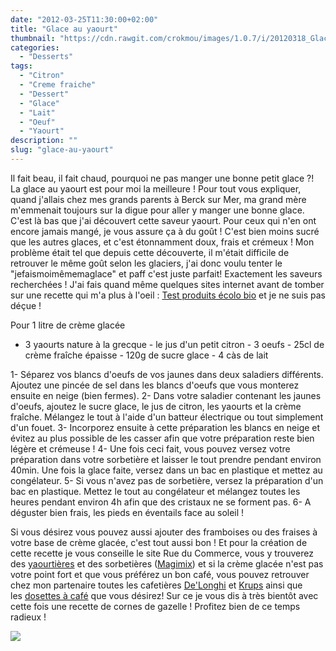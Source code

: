 ```yaml
---
date: "2012-03-25T11:30:00+02:00"
title: "Glace au yaourt"
thumbnail: "https://cdn.rawgit.com/crokmou/images/1.0.7/i/20120318_Glace_Yaourt_0013.jpg"
categories:
  - "Desserts"
tags:
  - "Citron"
  - "Creme fraiche"
  - "Dessert"
  - "Glace"
  - "Lait"
  - "Oeuf"
  - "Yaourt"
description: ""
slug: "glace-au-yaourt"
---
```


Il fait beau, il fait chaud, pourquoi ne pas manger une bonne petit glace ?! La glace au yaourt est pour moi la meilleure ! Pour tout vous expliquer, quand j'allais chez mes grands parents à Berck sur Mer, ma grand mère m'emmenait toujours sur la digue pour aller y manger une bonne glace. C'est là bas que j'ai découvert cette saveur yaourt. Pour ceux qui n'en ont encore jamais mangé, je vous assure ça à du goût ! C'est bien moins sucré que les autres glaces, et c'est étonnamment doux, frais et crémeux ! Mon problème était tel que depuis cette découverte, il m'était difficile de retrouver le même goût selon les glaciers, j'ai donc voulu tenter le "jefaismoimêmemaglace" et paff c'est juste parfait! Exactement les saveurs recherchées ! J'ai fais quand même quelques sites internet avant de tomber sur une recette qui m'a plus à l'oeil : [Test produits écolo bio](http://testproduitsecolobio.free.fr/recette_glace_maison_yaourt_sorbetiere_machine_naturelle.html) et je ne suis pas déçue !

Pour 1 litre de crème glacée

- 3 yaourts nature à la grecque - le jus d'un petit citron - 3 oeufs - 25cl de crème fraîche épaisse - 120g de sucre glace - 4 càs de lait

1- Séparez vos blancs d'oeufs de vos jaunes dans deux saladiers différents. Ajoutez une pincée de sel dans les blancs d'oeufs que vous monterez ensuite en neige (bien fermes). 2- Dans votre saladier contenant les jaunes d'oeufs, ajoutez le sucre glace, le jus de citron, les yaourts et la crème fraîche. Mélangez le tout à l'aide d'un batteur électrique ou tout simplement d'un fouet. 3- Incorporez ensuite à cette préparation les blancs en neige et évitez au plus possible de les casser afin que votre préparation reste bien légère et crémeuse ! 4- Une fois ceci fait, vous pouvez versez votre préparation dans votre sorbetière et laisser le tout prendre pendant environ 40min. Une fois la glace faite, versez dans un bac en plastique et mettez au congélateur. 5- Si vous n'avez pas de sorbetière, versez la préparation d'un bac en plastique. Mettez le tout au congélateur et mélangez toutes les heures pendant environ 4h afin que des cristaux ne se forment pas. 6- A déguster bien frais, les pieds en éventails face au soleil !

Si vous désirez vous pouvez aussi ajouter des framboises ou des fraises à votre base de crème glacée, c'est tout aussi bon ! Et pour la création de cette recette je vous conseille le site Rue du Commerce, vous y trouverez des [yaourtières](http://www.rueducommerce.fr/m/pl/malid:87648,9633616) et des sorbetières ([Magimix](http://www.rueducommerce.fr/m/pl/malid:84250)) et si la crème glacée n'est pas votre point fort et que vous préférez un bon café, vous pouvez retrouver chez mon partenaire toutes les cafetières [De'Longhi](http://www.rueducommerce.fr/m/pl/malid:12382300) et [Krups](http://www.rueducommerce.fr/m/pl/malid:84533) ainsi que les [dosettes à café](http://www.rueducommerce.fr/m/pl/malid:9633596) que vous désirez! Sur ce je vous dis à très bientôt avec cette fois une recette de cornes de gazelle ! Profitez bien de ce temps radieux !

[![](http://4.bp.blogspot.com/-2bLosyMFac4/TxhFg0sR2dI/AAAAAAAABec/Mzg1OnlXUmM/s1600/Signature+copie.jpg)](http://4.bp.blogspot.com/-2bLosyMFac4/TxhFg0sR2dI/AAAAAAAABec/Mzg1OnlXUmM/s1600/Signature+copie.jpg)